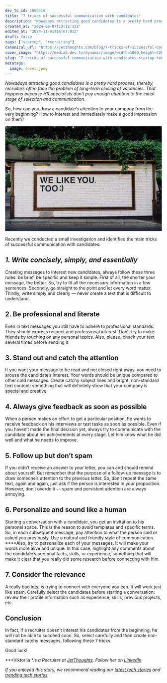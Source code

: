 ```yaml
---
dev_to_id: 1880416
title: "7 tricks of successful communication with candidates"
description: "Nowadays attracting good candidates is a pretty hard process, thereby, recruiters often face the..."
created_at: "2024-06-07T13:12:12Z"
edited_at: "2024-11-01T16:07:01Z"
draft: false
tags: ["startup", "recruiting"]
canonical_url: "https://jetthoughts.com/blog/7-tricks-of-successful-communication-with-candidates-startup-recruiting/"
cover_image: "https://media2.dev.to/dynamic/image/width=1000,height=420,fit=cover,gravity=auto,format=auto/https%3A%2F%2Fraw.githubusercontent.com%2Fjetthoughts%2Fjetthoughts.github.io%2Fmaster%2Fstatic%2Fassets%2Fimg%2Fblog%2F7-tricks-of-successful-communication-with-candidates-startup-recruiting%2Ffile_0.jpeg"
slug: "7-tricks-of-successful-communication-with-candidates-startup-recruiting"
metatags:
  image: cover.jpeg
---
```

*Nowadays attracting good candidates is a pretty hard process, thereby, recruiters often face the problem of long-term closing of vacancies. That happens because HR specialists don’t pay enough attention to the initial stage of selection and communication.*

So, how can you draw a candidate’s attention to your company from the very beginning? How to interest and immediately make a good impression on them?

![Photo by [Adam Jang](https://unsplash.com/@adamjang) on [Unsplash](https://unsplash.com/s/photos/communication)](file_0.jpeg)

Recently we conducted a small investigation and identified the main tricks of successful communication with candidates:

## ***1. Write concisely, simply, and essentially***

Creating messages to interest new candidates, always follow these three rules: be brief, be specific and keep it simple. First of all, the shorter your message, the better. So, try to fit all the necessary information in a few sentences. Secondly, go straight to the point and let every word matter. Thirdly, write simply and clearly — never create a text that is difficult to understand.

## **2. Be professional and literate**

Even in text messages you still have to adhere to professional standards. They should express respect and professional interest. Don’t try to make friends by touching on any personal topics. Also, please, check your text several times before sending it.

## **3. Stand out and catch the attention**

If you want your message to be read and not closed right away, you need to arouse the candidate’s interest. Your words should be unique compared to other cold messages. Create catchy subject lines and bright, non-standard text content: something that will definitely show that your company is special and creative.

## **4. Always give feedback as soon as possible**

When a person makes an effort to get a particular position, he wants to receive feedback on his interviews or test tasks as soon as possible. Even if you haven’t made the final decision yet, always try to communicate with the candidate about his achievements at every stage. Let him know what he did well and what he needs to improve.

## **5. Follow up but don’t spam**

If you didn’t receive an answer to your letter, you can and should remind about yourself. But remember that the purpose of a follow-up message is to draw someone’s attention to the previous letter. So, don’t repeat the same text, again and again, just ask if the person is interested in your proposition. However, don’t overdo it — spam and persistent attention are always annoying.

## **6. Personalize and sound like a human**

Starting a conversation with a candidate, you get an invitation to his personal space. This is the reason to avoid templates and specific terms. So, in each subsequent message, pay attention to what the person said or asked you previously. Use a natural and friendly style of communication. ****Also, try to personalize each of your messages. It will make your words more alive and unique. In this case, highlight any comments about the candidate’s personal facts, skills, or experience, something that will make it clear that you really did some research before connecting with him.

## **7. Consider the relevance**

A really bad idea is trying to connect with everyone you can. It will work just like spam. Carefully select the candidates before starting a conversation: review their profile information such as experience, skills, previous projects, etc.

## Conclusion

In fact, if a recruiter doesn’t interest his candidates from the beginning, he will not be able to succeed soon. So, select carefully and then create non-standard catchy messages, following these 7 tricks.

Good luck!

***Viktoriia **is a Recruiter at [JetThoughts](https://www.jetthoughts.com/). Follow her on [LinkedIn](https://www.linkedin.com/in/viktoriia-tsvyk-5a6647222/).*

*If you enjoyed this story, we recommend reading our [latest tech stories](https://jtway.co/latest) and [trending tech stories](https://jtway.co/trending).*
